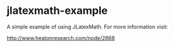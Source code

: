 jlatexmath-example
==================

A simple example of using JLatexMath.  For more information visit:

http://www.heatonresearch.com/node/2868